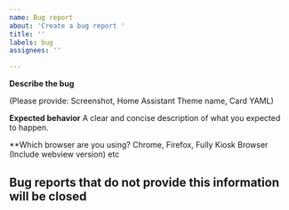 ```yaml
---
name: Bug report
about: 'Create a bug report '
title: ''
labels: bug
assignees: ''

---
```


**Describe the bug**

(Please provide: Screenshot, Home Assistant Theme name, Card YAML)

**Expected behavior**
A clear and concise description of what you expected to happen.

**Which browser are you using? Chrome, Firefox, Fully Kiosk Browser (Include webview version) etc

## Bug reports that do not provide this information will be closed 
